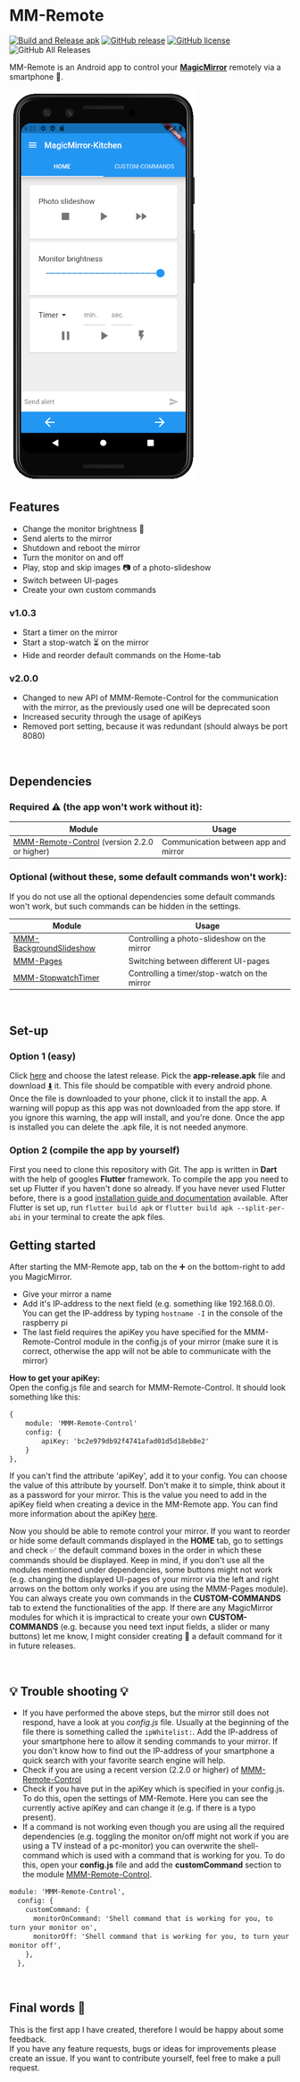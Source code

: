 # MM-Remote 
[![Build and Release apk](https://github.com/Klettner/MM-Remote/workflows/Build%20and%20Release%20apk/badge.svg)](https://GitHub.com/Klettner/MM-Remote/releases/)
[![GitHub release](https://img.shields.io/github/release/Klettner/MM-Remote)](https://GitHub.com/Klettner/MM-Remote/releases/)
[![GitHub license](https://img.shields.io/github/license/Klettner/MM-Remote)](https://github.com/Klettner/MM-Remote/blob/master/LICENSE)
![GitHub All Releases](https://img.shields.io/github/downloads/Klettner/MM-Remote/total)
  
MM-Remote is an Android app to control your [**MagicMirror**](https://magicmirror.builders/) remotely via a smartphone :iphone:.  
  
![](assets/currentDeviceHomeTab.png)
  
## Features ##
  * Change the monitor brightness :high_brightness:    
  * Send alerts to the mirror  
  * Shutdown and reboot the mirror  
  * Turn the monitor on and off  
  * Play, stop and skip images :camera: of a photo-slideshow
  * Switch between UI-pages  
  * Create your own custom commands  
    
### v1.0.3 ###
  * Start a timer on the mirror
  * Start a stop-watch :hourglass_flowing_sand: on the mirror
  * Hide and reorder default commands on the Home-tab  

### v2.0.0 ###
  * Changed to new API of MMM-Remote-Control for the communication with the mirror, as the previously used one will be deprecated soon
  * Increased security through the usage of apiKeys
  * Removed port setting, because it was redundant (should always be port 8080)
  
&nbsp;
## Dependencies ##
  
### Required :warning: (the app won't work without it): ###
| Module | Usage |
| ------ |------ |
| [MMM-Remote-Control](https://github.com/Jopyth/MMM-Remote-Control) (version 2.2.0 or higher)| Communication between app and mirror |
    
### Optional (without these, some default commands won't work): ###
If you do not use all the optional dependencies some default commands won't work, but such commands can be hidden in the settings.  

| Module | Usage |  
| ------ |------ |  
| [MMM-BackgroundSlideshow](https://github.com/darickc/MMM-BackgroundSlideshow) | Controlling a photo-slideshow on the mirror |  
| [MMM-Pages](https://github.com/edward-shen/MMM-pages) | Switching between different UI-pages |  
| [MMM-StopwatchTimer](https://github.com/klettner/MMM-StopwatchTimer) | Controlling a timer/stop-watch on the mirror |  
  
&nbsp;
## Set-up ##
### Option 1 (easy) ###
Click [here](https://github.com/Klettner/MM-Remote/releases) and choose the latest release. Pick the **app-release.apk** file and download [:arrow_down:](https://github.com/Klettner/MM-Remote/releases) it. This file should be compatible with every android phone. Once the file is downloaded to your phone, click it to install the app. A warning will popup as this app was not downloaded from the app store. If you ignore this warning, the app will install, and you're done. 
Once the app is installed you can delete the .apk file, it is not needed anymore.  

### Option 2 (compile the app by yourself) ###
First you need to clone this repository with Git. The app is written in **Dart** with the help of googles **Flutter** framework. To compile the app you need to set up Flutter if you haven't done so already. If you have never used Flutter before, there is a good [installation guide and documentation](https://flutter.dev/docs/get-started/install) available. After Flutter is set up, run ```flutter build apk``` or ```flutter build apk --split-per-abi``` in your terminal to create the apk files.

## Getting started ##
After starting the MM-Remote app, tab on the :heavy_plus_sign: on the bottom-right to add you MagicMirror. 
  - Give your mirror a name
  - Add it's IP-address to the next field (e.g. something like 192.168.0.0). You can get the IP-address by typing `hostname -I` in the console of the raspberry pi 
  - The last field requires the apiKey you have specified for the MMM-Remote-Control module in the config.js of your mirror (make sure it is correct, otherwise the app will not be able to communicate with the mirror)

**How to get your apiKey:**  
Open the config.js file and search for MMM-Remote-Control. It should look something like this:  
```
{
    module: 'MMM-Remote-Control'
    config: {
        apiKey: 'bc2e979db92f4741afad01d5d18eb8e2'
    }
},
```
If you can't find the attribute 'apiKey', add it to your config. You can choose the value of this attribute by yourself.
Don't make it to simple, think about it as a password for your mirror. This is the value you need to add in the apiKey 
field when creating a device in the MM-Remote app. You can find more information about the apiKey [here](https://github.com/Jopyth/MMM-Remote-Control/blob/master/API/README.md).

Now you should be able to remote control your mirror. If you want to reorder or hide some default commands displayed in
the **HOME** tab, go to settings and check :white_check_mark: the default command boxes in the order in which these commands 
should be displayed. Keep in mind, if you don't use all the modules mentioned under dependencies, some buttons might not
work (e.g. changing the displayed UI-pages of your mirror via the left and right arrows on the bottom only works if you 
are using the MMM-Pages module). You can always create you own commands in the **CUSTOM-COMMANDS** tab to extend the 
functionalities of the app. If there are any MagicMirror modules for which it is impractical to create your own **CUSTOM-COMMANDS** (e.g. because you need text input fields, a slider or many buttons) let me know, I might consider creating :wrench: a default command for it in future releases.  
   
&nbsp;
## :bulb: Trouble shooting :bulb: ##  
  - If you have performed the above steps, but the mirror still does not respond, have a look at you *config.js* file. Usually at the beginning of the file there is  something called the `ipWhitelist:`. Add the IP-address of your smartphone here to allow it sending commands to your mirror. If you don't know how to find out the IP-address of your smartphone a quick search with your favorite search engine will help.  
  - Check if you are using a recent version (2.2.0 or higher) of [MMM-Remote-Control](https://github.com/Jopyth/MMM-Remote-Control)
  - Check if you have put in the apiKey which is specified in your config.js. To do this, open the settings of MM-Remote. Here you can see the currently active apiKey and can change it (e.g. if there is a typo present).
  - If a command is not working even though you are using all the required dependencies (e.g. toggling the monitor on/off might not work if you are using a TV instead of a pc-monitor) you can overwrite the shell-command which is used with a command that is working for you. To do this, open your **config.js** file and add the **customCommand** section to the module [MMM-Remote-Control](https://github.com/Jopyth/MMM-Remote-Control).  
  ```
  module: 'MMM-Remote-Control',
    config: {
      customCommand: {
        monitorOnCommand: 'Shell command that is working for you, to turn your monitor on',
        monitorOff: 'Shell command that is working for you, to turn your monitor off',
      },
    },  
  ```

&nbsp;
## Final words :tada: ##
This is the first app I have created, therefore I would be happy about some feedback.  
If you have any feature requests, bugs or ideas for improvements please create an issue. 
If you want to contribute yourself, feel free to make a pull request.
